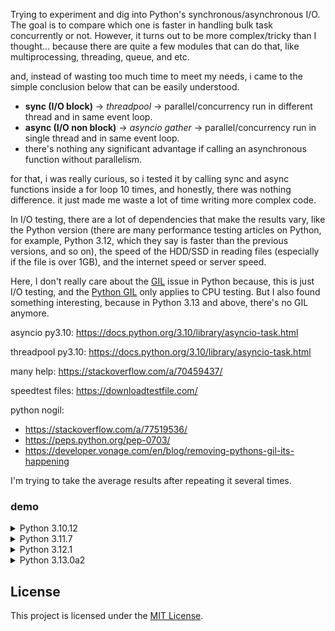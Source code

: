 Trying to experiment and dig into Python's synchronous/asynchronous I/O.
The goal is to compare which one is faster in handling bulk task concurrently or not.
However, it turns out to be more complex/tricky than I thought...
because there are quite a few modules that can do that, like multiprocessing, threading, queue, and etc.

and, instead of wasting too much time to meet my needs,
i came to the simple conclusion below that can be easily understood.

- **sync (I/O block)** -> _threadpool_ -> parallel/concurrency run in different thread and in same event loop.
- **async (I/O non block)** -> _asyncio gather_ -> parallel/concurrency run in single thread and in same event loop.
- there's nothing any significant advantage if calling an asynchronous function without parallelism.

for that, i was really curious, so i tested it by calling sync and async functions inside a for loop
10 times, and honestly, there was nothing difference.
it just made me waste a lot of time writing more complex code.

In I/O testing, there are a lot of dependencies that make the results vary,
like the Python version (there are many performance testing articles on Python, for example,
Python 3.12, which they say is faster than the previous versions, and so on),
the speed of the HDD/SSD in reading files (especially if the file is over 1GB),
and the internet speed or server speed.

Here, I don't really care about the [GIL](https://en.wikipedia.org/wiki/Global_interpreter_lock) issue in Python because,
this is just I/O testing, and the [Python GIL](https://wiki.python.org/moin/GlobalInterpreterLock) only applies to CPU testing.
But I also found something interesting, because in Python 3.13 and above, there's no GIL anymore.

asyncio py3.10: https://docs.python.org/3.10/library/asyncio-task.html

threadpool py3.10: https://docs.python.org/3.10/library/asyncio-task.html

many help: https://stackoverflow.com/a/70459437/

speedtest files: https://downloadtestfile.com/

python nogil:

- https://stackoverflow.com/a/77519536/
- https://peps.python.org/pep-0703/
- https://developer.vonage.com/en/blog/removing-pythons-gil-its-happening

I'm trying to take the average results after repeating it several times.

### demo

 <details>
 <summary>
   Python 3.10.12 
 </summary>

![demo](src/demo-310.svg)

 </details>
 <details>
 <summary>
   Python 3.11.7
 </summary>

![demo](src/demo-311.svg)

 </details>
 <details>
 <summary>
 Python 3.12.1 
 </summary>

![demo](src/demo-312.svg)

 </details>
 <details>
 <summary>
   Python 3.13.0a2
 </summary>

![demo](src/demo-313.svg)

 </details>

## License

This project is licensed under the [MIT License](LICENSE).
